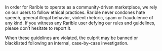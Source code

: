 In order for Rarible to operate as a community-driven marketplace, we rely on our users to follow ethical practices. Rarible never condones hate speech, general illegal behavior, violent rhetoric, spam or fraudulence of any kind. If you witness any Rarible user defying our rules and guidelines, please don’t hesitate to report it.

When these guidelines are violated, the culprit may be banned or blacklisted following an internal, case-by-case investigation.
